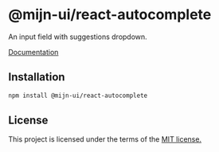 
# @mijn-ui/react-autocomplete

An input field with suggestions dropdown.

[Documentation](https://mijn-ui.vercel.app/docs/components/autocomplete)

## Installation

```sh
npm install @mijn-ui/react-autocomplete
```

## License

This project is licensed under the terms of the [MIT license.](https://github.com/mijn-ui/mijn-ui-react/blob/main/LICENSE)
